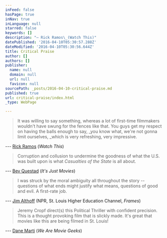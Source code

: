 ```yaml
---
inFeed: false
hasPage: true
inNav: true
inLanguage: null
starred: false
keywords: []
description: "— Rick Ramos\_(Watch This)"
datePublished: '2016-04-10T05:30:57.288Z'
dateModified: '2016-04-10T05:30:56.644Z'
title: Critical Praise
author: []
authors: []
publisher:
  name: null
  domain: null
  url: null
  favicon: null
sourcePath: _posts/2016-04-10-critical-praise.md
published: true
url: critical-praise/index.html
_type: WebPage

---
```

> It was willing to say something, whereas a lot of first-time filmmakers wouldn't have swung for the fences like that. You guys get my respect on having the balls enough to say, _you know what, we're not gonna limit ourselves, _which is very refreshing, very impressive.

--- [Rick Ramos][0] (_Watch This_)

> Corruption and collusion to undermine the goodness of what the U.S. was built upon is what _Casualties of the State_ is all about.

--- [Bev Questad][1] (_It's Just Movies_)

> I was struck by the moral ambiguity all throughout the story -- questions of what ends might justify what means, questions of good and evil. A first-rate job.

--- [Jim Althoff][2] (NPR, St. Louis Higher Education Channel, _Frames_)

> Jeremy Cropf direct(s) this Political Thriller with confident precision. This is a thought provoking film that is slickly made. It's great that movies like this are being filmed in St. Louis!

--- [Dane Marti][3] (_We Are Movie Geeks_)

[0]: http://watchthiswithrickramos.libsyn.com/webpage/2015/02
[1]: http://itsjustmovies.com/review-casualties-of-the-state/
[2]: http://www.hectv.org/watch/frames/causalities-of-the-state/3744/
[3]: http://www.wearemoviegeeks.com/2012/11/casualties-of-the-state/